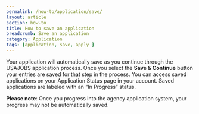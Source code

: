 ```yaml
---
permalink: /how-to/application/save/
layout: article
section: how-to
title: How to save an application
breadcrumb: Save an application
category: Application
tags: [application, save, apply ]
---
```


Your application will automatically save as you continue through the USAJOBS application process.  Once you select the **Save & Continue** button your entries are saved for that step in the process. You can access saved applications on your Application Status page in your account. Saved applications are labeled with an “In Progress” status.

**Please note**:  Once you progress into the agency application system, your progress may not be automatically saved.
